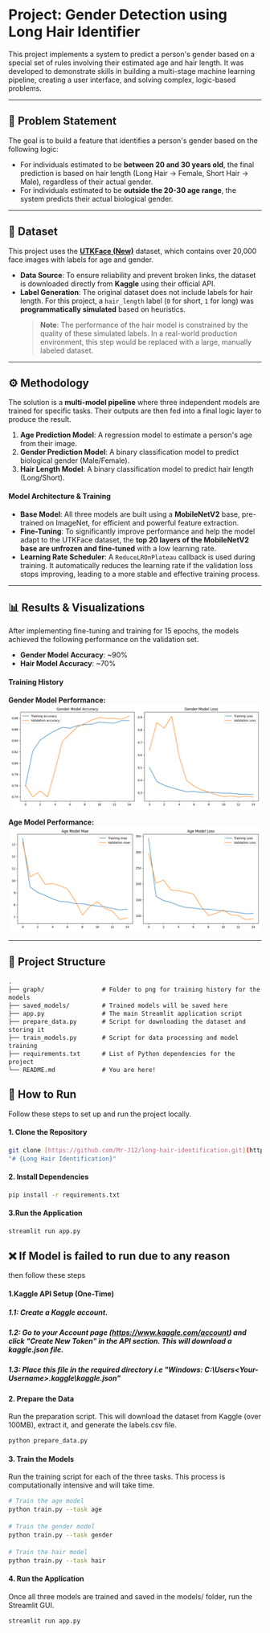 # Project: Gender Detection using Long Hair Identifier

This project implements a system to predict a person's gender based on a special set of rules involving their estimated age and hair length. It was developed to demonstrate skills in building a multi-stage machine learning pipeline, creating a user interface, and solving complex, logic-based problems.

---

## 📝 Problem Statement

The goal is to build a feature that identifies a person's gender based on the following logic:
- For individuals estimated to be **between 20 and 30 years old**, the final prediction is based on hair length (Long Hair → Female, Short Hair → Male), regardless of their actual gender.
- For individuals estimated to be **outside the 20-30 age range**, the system predicts their actual biological gender.

---

## 💾 Dataset

This project uses the **[UTKFace (New)](https://www.kaggle.com/datasets/jangedoo/utkface-new)** dataset, which contains over 20,000 face images with labels for age and gender.

- **Data Source**: To ensure reliability and prevent broken links, the dataset is downloaded directly from **Kaggle** using their official API.
- **Label Generation**: The original dataset does not include labels for hair length. For this project, a `hair_length` label (`0` for short, `1` for long) was **programmatically simulated** based on heuristics.
  > **Note**: The performance of the hair model is constrained by the quality of these simulated labels. In a real-world production environment, this step would be replaced with a large, manually labeled dataset.

---

## ⚙️ Methodology

The solution is a **multi-model pipeline** where three independent models are trained for specific tasks. Their outputs are then fed into a final logic layer to produce the result.


1.  **Age Prediction Model**: A regression model to estimate a person's age from their image.
2.  **Gender Prediction Model**: A binary classification model to predict biological gender (Male/Female).
3.  **Hair Length Model**: A binary classification model to predict hair length (Long/Short).

#### Model Architecture & Training
- **Base Model**: All three models are built using a **MobileNetV2** base, pre-trained on ImageNet, for efficient and powerful feature extraction.
- **Fine-Tuning**: To significantly improve performance and help the model adapt to the UTKFace dataset, the **top 20 layers of the MobileNetV2 base are unfrozen and fine-tuned** with a low learning rate.
- **Learning Rate Scheduler**: A `ReduceLROnPlateau` callback is used during training. It automatically reduces the learning rate if the validation loss stops improving, leading to a more stable and effective training process.

---

## 📊 Results & Visualizations

After implementing fine-tuning and training for 15 epochs, the models achieved the following performance on the validation set.

- **Gender Model Accuracy**: ~90%
- **Hair Model Accuracy**: ~70%

#### Training History

**Gender Model Performance:**
![Gender Training History](graphs/gender_training_history_v2.png)

**Age Model Performance:**
![Age Training History](graphs/age_training_history_v2.png)

---

## 📁 Project Structure
```
.
├── graph/                # Folder to png for training history for the models
├── saved_models/         # Trained models will be saved here
├── app.py                # The main Streamlit application script
├── prepare_data.py       # Script for downloading the dataset and storing it
├── train_models.py       # Script for data processing and model training
├── requirements.txt      # List of Python dependencies for the project
└── README.md             # You are here!
```

## 🚀 How to Run

Follow these steps to set up and run the project locally.

#### 1. Clone the Repository
```bash
git clone [https://github.com/Mr-J12/long-hair-identification.git](https://github.com/Mr-J12/long-hair-identification.git)
"# {Long Hair Identification}"
```

#### 2. Install Dependencies
```bash
pip install -r requirements.txt
```

#### 3.Run the Application
```bash
streamlit run app.py
```

## ❌ If Model is failed to run due to any reason 

then follow these steps

#### 1.Kaggle API Setup (One-Time)

##### 1.1: Create a Kaggle account.
##### 1.2: Go to your Account page (https://www.kaggle.com/account) and click "Create New Token" in the API section. This will download a kaggle.json file.
##### 1.3: Place this file in the required directory i.e "Windows: C:\Users\<Your-Username>\.kaggle\kaggle.json"

#### 2. Prepare the Data
Run the preparation script. This will download the dataset from Kaggle (over 100MB), extract it, and generate the labels.csv file.
```bash
python prepare_data.py
```

#### 3. Train the Models
Run the training script for each of the three tasks. This process is computationally intensive and will take time.
```bash
# Train the age model
python train.py --task age

# Train the gender model
python train.py --task gender

# Train the hair model
python train.py --task hair
```

#### 4. Run the Application
Once all three models are trained and saved in the models/ folder, run the Streamlit GUI.
```bash
streamlit run app.py
```